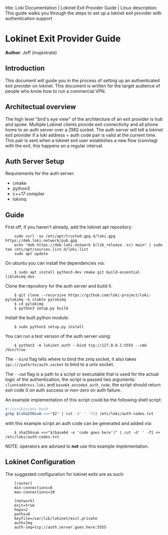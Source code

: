 title: Loki Documentation | Lokinet Exit Provider Guide | Linux
description: This guide walks you through the steps to set up a lokinet exit provider with authentication support

# Lokinet Exit Provider Guide
**Author**: Jeff (majestrate)

## Introduction

This document will guide you in the process of setting up an authenticated exit provider on lokinet.
This document is written for the target audience of people who know how to run a commercial VPN.


## Architectual overview

The high level "bird's eye view" of the architecture of an exit provider is hub and spoke.
Multiple Lokinet clients provide exit connectivity and all phone home to an auth server over a ZMQ socket.
The auth server will tell a lokinet exit provider if a loki address + auth code pair is valid at the current time.
This pair is sent when a lokinet exit user establishes a new flow (convtag) with the exit, this happens on a regular interval.


## Auth Server Setup

Requirements for the auth server:

- cmake 
- python3
- c++17 compiler
- lokimq

## Guide

First off, if you haven't already, add the lokinet apt repository:

```
    sudo curl -so /etc/apt/trusted.gpg.d/loki.gpg https://deb.loki.network/pub.gpg
    echo "deb https://deb.loki.network $(lsb_release -sc) main" | sudo tee /etc/apt/sources.list.d/loki.list
    sudo apt update
```

On ubuntu you can install the dependencies via:

```
    $ sudo apt install python3-dev cmake git build-essential liblokimq-dev
```

Clone the repository for the auth server and build it.

```
    $ git clone --recursive https://github.com/loki-project/loki-pylokimq -b stable pylokimq
    $ cd pylokimq
    $ python3 setup.py build
```

Install the built python module:

```
    $ sudo python3 setup.py install
```

You can run a test version of the auth server using:

```
    $ python3 -m lokinet.auth --bind tcp://127.0.0.1:5555 --cmd /bin/true 
```

The `--bind` flag tells where to bind the zmq socket, it also takes `ipc:///path/to/auth.socket` to bind to a unix socket.

The `--cmd` flag is a path to a script or executable that is used for the actual logic of the authentication, the script is passed two arguments: `clientaddress.loki` and `base64_encoded_auth_code`, the script should return exit code 0 on auth success or non-zero on auth failure.

An example implementation of this script could be the following shell script:

```bash
#!/usr/bin/env bash
grep $(sha256sum <<<"$2" | cut -d' ' -f1) /etc/loki/auth-codes.txt
```

with this example script an auth code can be generated and added via:
```
    $ sha256sum <<<"$(base64 -e 'code goes here')" | cut -d' ' -f1 >> /etc/loki/auth-codes.txt
```

NOTE: operators are advised to **not** use this example implementation.


## Lokinet Configuration

The suggested configuration for lokinet exits are as such:
```
    [router]
    min-connections=8
    max-connections=10
    
    [network]
    exit=true
    hops=2
    paths=8
    keyfile=/var/lib/lokinet/exit.private
    auth=lmq
    auth-lmq=tcp://auth.server.goes.here:5555
```